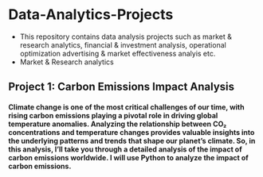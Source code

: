 # Data-Analytics-Projects
* This repository contains data analysis projects such as market & research analytics, financial & investment analysis, operational optimization advertising & market effectiveness analyis etc.
* Market & Research analytics
## Project 1: Carbon Emissions Impact Analysis
#### Climate change is one of the most critical challenges of our time, with rising carbon emissions playing a pivotal role in driving global temperature anomalies. Analyzing the relationship between CO₂ concentrations and temperature changes provides valuable insights into the underlying patterns and trends that shape our planet’s climate. So, in this analysis, I’ll take you through a detailed analysis of the impact of carbon emissions worldwide. I will use Python to analyze the impact of carbon emissions.
